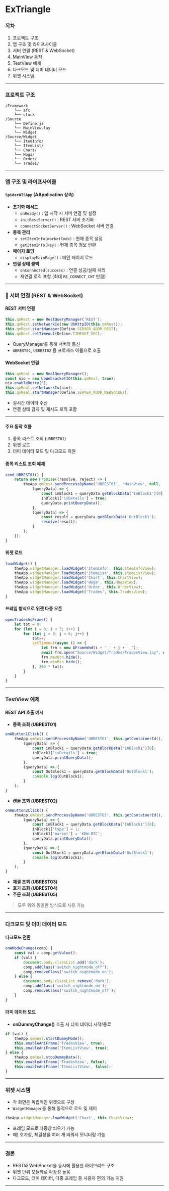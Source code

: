 # ExTriangle

### 목차

1. 프로젝트 구조
2. 앱 구조 및 라이프사이클
3. 서버 연결 (REST & WebSocket)
4. MainView 동작
5. TestView 예제
6. 다크모드 및 더미 데이터 모드
7. 위젯 시스템

***

### 프로젝트 구조

```
/Framework
    └── afc
    └── stock
/Source
    └── Define.js
    └── MainView.lay
    └── Widget
/Source/Widget
    └── ItemInfo/
    └── ItemList/
    └── Chart/
    └── Hoga/
    └── Order/
    └── Trades/
```

***

### 앱 구조 및 라이프사이클

#### `SpiderWTSApp` (AApplication 상속)

* **초기화 메서드**
  * `onReady()` : 앱 시작 시 서버 연결 및 설정
  * `initRestServer()` : REST 서버 초기화
  * `connectSocketServer()` : WebSocket 서버 연결
* **종목 관리**
  * `setItemInfo(marketCode)` : 현재 종목 설정
  * `getItemInfo(key)` : 현재 종목 정보 반환
* **페이지 로딩**
  * `displayMainPage()` : 메인 페이지 로드
* **연결 상태 콜백**
  * `onConnected(success)` : 연결 성공/실패 처리
  * 재연결 로직 포함 (최대 `RE_CONNECT_CNT` 만큼)

***

### 🔌 서버 연결 (REST & WebSocket)

#### REST 서버 연결

```javascript
this.qmRest = new RestQueryManager('REST');
this.qmRest.setNetworkIo(new UbHttpIO(this.qmRest));
this.qmRest.startManager(Define.SERVER_ADDR_REST);
this.qmRest.setTimeout(Define.TIMEOUT_SEC);
```

* QueryManager를 통해 서버와 통신
* `UBREST01`, `UBREST02` 등 프로세스 이름으로 호출

#### WebSocket 연결

```javascript
this.qmReal = new RealQueryManager();
const nio = new UbWebsocketIO(this.qmReal, true);
nio.enableRetry(5);
this.qmReal.setNetworkIo(nio);
this.qmReal.startManager(Define.SERVER_ADDR_WEBSOCKET);
```

* 실시간 데이터 수신
* 연결 상태 감지 및 재시도 로직 포함

***

#### 주요 동작 흐름

1. 종목 리스트 조회 (`UBREST01`)
2. 위젯 로드
3. 더미 데이터 모드 및 다크모드 지원

#### 종목 리스트 조회 예제

```javascript
send_UBREST01() {
    return new Promise((resolve, reject) => {
        theApp.qmRest.sendProcessByName('UBREST01', 'MainView', null,
            (queryData) => {
                const inBlock1 = queryData.getBlockData('InBlock1')[0];
                inBlock1['isDetails'] = true;
                queryData.printQueryData();
            },
            (queryData) => {
                const result = queryData.getBlockData('OutBlock1');
                resolve(result);
            }
        );
    });
}
```

#### 위젯 로드

```javascript
loadWidget() {
    theApp.widgetManager.loadWidget('ItemInfo', this.ItemInfoView);
    theApp.widgetManager.loadWidget('ItemList', this.ItemListView);
    theApp.widgetManager.loadWidget('Chart', this.ChartView);
    theApp.widgetManager.loadWidget('Hoga', this.HogaView);
    theApp.widgetManager.loadWidget('Order', this.OrderView);
    theApp.widgetManager.loadWidget('Trades', this.TradesView);
}
```

#### 프레임 방식으로 위젯 다중 오픈

```javascript
openTradesAsFrame() {
    let tot = 0;
    for (let i = 0; i < 3; i++) {
        for (let j = 0; j < 6; j++) {
            tot++;
            setTimeout(async () => {
                let frm = new AFrameWnd(i + '_' + j + '_');
                await frm.open("Source/Widget/Trades/TradesView.lay", null, i + '_' + j + '_', j * 300, i * 500 + 200, 300, 500);
                frm.maxBtn.hide();
                frm.minBtn.hide();
            }, 200 * tot);
        }
    }
}
```

***

### TestView 예제

#### REST API 호출 예시

* **종목 조회 (UBREST01)**

```javascript
onAButton1Click() {
    theApp.qmRest.sendProcessByName('UBREST01', this.getContainerId(), null,
        (queryData) => {
            const inBlock1 = queryData.getBlockData('InBlock1')[0];
            inBlock1['isDetails'] = true;
            queryData.printQueryData();
        },
        (queryData) => {
            const OutBlock1 = queryData.getBlockData('OutBlock1');
            console.log(OutBlock1);
        }
    );
}
```

* **캔들 조회 (UBREST02)**

```javascript
onAButton2Click() {
    theApp.qmRest.sendProcessByName('UBREST02', this.getContainerId(), null,
        (queryData) => {
            const inBlock1 = queryData.getBlockData('InBlock1')[0];
            inBlock1['type'] = 1;
            inBlock1['market'] = 'KRW-BTC';
            queryData.printQueryData();
        },
        (queryData) => {
            const OutBlock1 = queryData.getBlockData('OutBlock1');
            console.log(OutBlock1);
        }
    );
}
```

* **체결 조회 (UBREST03)**
* **호가 조회 (UBREST04)**
* **주문 조회 (UBREST05)**

> 모두 위와 동일한 방식으로 사용 가능

***

### 다크모드 및 더미 데이터 모드

#### 다크모드 전환

```javascript
onAModeChange(comp) {
    const val = comp.getValue();
    if (val) {
        document.body.classList.add('dark');
        comp.addClass('switch_nightmode_off');
        comp.removeClass('switch_nightmode_on');
    } else {
        document.body.classList.remove('dark');
        comp.addClass('switch_nightmode_on');
        comp.removeClass('switch_nightmode_off');
    }
}
```

#### 더미 데이터 모드

* **onDummyChange()** 호출 시 더미 데이터 시작/종료

```javascript
if (val) {
    theApp.qmReal.startDummyMode();
    this.enableAniFrame('TradesView', true);
    this.enableAniFrame('ItemListView', true);
} else {
    theApp.qmReal.stopDummyData();
    this.enableAniFrame('TradesView', false);
    this.enableAniFrame('ItemListView', false);
}
```

***

### 위젯 시스템

* 각 화면은 독립적인 위젯으로 구성
* `WidgetManager`를 통해 동적으로 로드 및 제어

```javascript
theApp.widgetManager.loadWidget('Chart', this.ChartView);
```

* 프레임 모드로 다중창 띄우기 가능
* 예) 호가창, 체결창을 여러 개 띄워서 모니터링 가능

***

### 결론

* REST와 WebSocket을 동시에 활용한 하이브리드 구조
* 위젯 단위 모듈화로 확장성 높음
* 다크모드, 더미 데이터, 다중 프레임 등 사용자 편의 기능 지원

***
